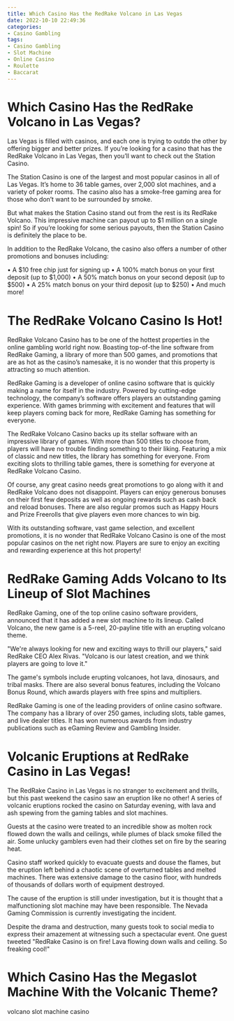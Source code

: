 ```yaml
---
title: Which Casino Has the RedRake Volcano in Las Vegas
date: 2022-10-10 22:49:36
categories:
- Casino Gambling
tags:
- Casino Gambling
- Slot Machine
- Online Casino
- Roulette
- Baccarat
---
```



#  Which Casino Has the RedRake Volcano in Las Vegas?

Las Vegas is filled with casinos, and each one is trying to outdo the other by offering bigger and better prizes. If you’re looking for a casino that has the RedRake Volcano in Las Vegas, then you’ll want to check out the Station Casino.

The Station Casino is one of the largest and most popular casinos in all of Las Vegas. It’s home to 36 table games, over 2,000 slot machines, and a variety of poker rooms. The casino also has a smoke-free gaming area for those who don’t want to be surrounded by smoke.

But what makes the Station Casino stand out from the rest is its RedRake Volcano. This impressive machine can payout up to $1 million on a single spin! So if you’re looking for some serious payouts, then the Station Casino is definitely the place to be.

In addition to the RedRake Volcano, the casino also offers a number of other promotions and bonuses including:

• A $10 free chip just for signing up
• A 100% match bonus on your first deposit (up to $1,000)
• A 50% match bonus on your second deposit (up to $500)
• A 25% match bonus on your third deposit (up to $250)
• And much more!

#  The RedRake Volcano Casino Is Hot!

RedRake Volcano Casino has to be one of the hottest properties in the online gambling world right now. Boasting top-of-the line software from RedRake Gaming, a library of more than 500 games, and promotions that are as hot as the casino’s namesake, it is no wonder that this property is attracting so much attention.

RedRake Gaming is a developer of online casino software that is quickly making a name for itself in the industry. Powered by cutting-edge technology, the company’s software offers players an outstanding gaming experience. With games brimming with excitement and features that will keep players coming back for more, RedRake Gaming has something for everyone.

The RedRake Volcano Casino backs up its stellar software with an impressive library of games. With more than 500 titles to choose from, players will have no trouble finding something to their liking. Featuring a mix of classic and new titles, the library has something for everyone. From exciting slots to thrilling table games, there is something for everyone at RedRake Volcano Casino.

Of course, any great casino needs great promotions to go along with it and RedRake Volcano does not disappoint. Players can enjoy generous bonuses on their first few deposits as well as ongoing rewards such as cash back and reload bonuses. There are also regular promos such as Happy Hours and Prize Freerolls that give players even more chances to win big.

With its outstanding software, vast game selection, and excellent promotions, it is no wonder that RedRake Volcano Casino is one of the most popular casinos on the net right now. Players are sure to enjoy an exciting and rewarding experience at this hot property!

#  RedRake Gaming Adds Volcano to Its Lineup of Slot Machines

RedRake Gaming, one of the top online casino software providers, announced that it has added a new slot machine to its lineup. Called Volcano, the new game is a 5-reel, 20-payline title with an erupting volcano theme.

"We're always looking for new and exciting ways to thrill our players," said RedRake CEO Alex Rivas. "Volcano is our latest creation, and we think players are going to love it."

The game's symbols include erupting volcanoes, hot lava, dinosaurs, and tribal masks. There are also several bonus features, including the Volcano Bonus Round, which awards players with free spins and multipliers.

RedRake Gaming is one of the leading providers of online casino software. The company has a library of over 250 games, including slots, table games, and live dealer titles. It has won numerous awards from industry publications such as eGaming Review and Gambling Insider.

#  Volcanic Eruptions at RedRake Casino in Las Vegas!

The RedRake Casino in Las Vegas is no stranger to excitement and thrills, but this past weekend the casino saw an eruption like no other! A series of volcanic eruptions rocked the casino on Saturday evening, with lava and ash spewing from the gaming tables and slot machines.

Guests at the casino were treated to an incredible show as molten rock flowed down the walls and ceilings, while plumes of black smoke filled the air. Some unlucky gamblers even had their clothes set on fire by the searing heat.

Casino staff worked quickly to evacuate guests and douse the flames, but the eruption left behind a chaotic scene of overturned tables and melted machines. There was extensive damage to the casino floor, with hundreds of thousands of dollars worth of equipment destroyed.

The cause of the eruption is still under investigation, but it is thought that a malfunctioning slot machine may have been responsible. The Nevada Gaming Commission is currently investigating the incident.

Despite the drama and destruction, many guests took to social media to express their amazement at witnessing such a spectacular event. One guest tweeted "RedRake Casino is on fire! Lava flowing down walls and ceiling. So freaking cool!"

#  Which Casino Has the Megaslot Machine With the Volcanic Theme?

 volcano
slot
machine
casino